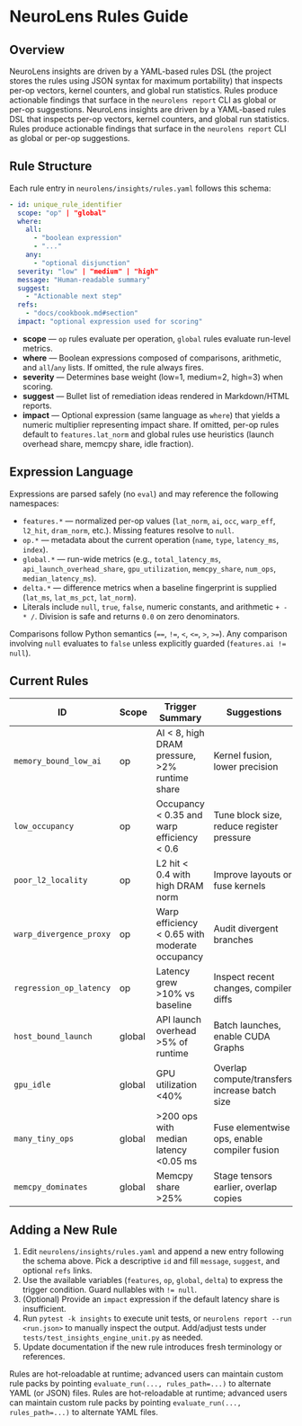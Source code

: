 # NeuroLens Rules Guide

## Overview

NeuroLens insights are driven by a YAML-based rules DSL (the project stores the rules using JSON syntax for maximum portability) that inspects per-op vectors, kernel counters, and global run statistics. Rules produce actionable findings that surface in the `neurolens report` CLI as global or per-op suggestions.
NeuroLens insights are driven by a YAML-based rules DSL that inspects per-op vectors, kernel counters, and global run statistics. Rules produce actionable findings that surface in the `neurolens report` CLI as global or per-op suggestions.

## Rule Structure

Each rule entry in `neurolens/insights/rules.yaml` follows this schema:

```yaml
- id: unique_rule_identifier
  scope: "op" | "global"
  where:
    all:
      - "boolean expression"
      - "..."
    any:
      - "optional disjunction"
  severity: "low" | "medium" | "high"
  message: "Human-readable summary"
  suggest:
    - "Actionable next step"
  refs:
    - "docs/cookbook.md#section"
  impact: "optional expression used for scoring"
```

* **scope** — `op` rules evaluate per operation, `global` rules evaluate run-level metrics.
* **where** — Boolean expressions composed of comparisons, arithmetic, and `all`/`any` lists. If omitted, the rule always fires.
* **severity** — Determines base weight (low=1, medium=2, high=3) when scoring.
* **suggest** — Bullet list of remediation ideas rendered in Markdown/HTML reports.
* **impact** — Optional expression (same language as `where`) that yields a numeric multiplier representing impact share. If omitted, per-op rules default to `features.lat_norm` and global rules use heuristics (launch overhead share, memcpy share, idle fraction).

## Expression Language

Expressions are parsed safely (no `eval`) and may reference the following namespaces:

* `features.*` — normalized per-op values (`lat_norm`, `ai`, `occ`, `warp_eff`, `l2_hit`, `dram_norm`, etc.). Missing features resolve to `null`.
* `op.*` — metadata about the current operation (`name`, `type`, `latency_ms`, `index`).
* `global.*` — run-wide metrics (e.g., `total_latency_ms`, `api_launch_overhead_share`, `gpu_utilization`, `memcpy_share`, `num_ops`, `median_latency_ms`).
* `delta.*` — difference metrics when a baseline fingerprint is supplied (`lat_ms`, `lat_ms_pct`, `lat_norm`).
* Literals include `null`, `true`, `false`, numeric constants, and arithmetic `+ - * /`. Division is safe and returns `0.0` on zero denominators.

Comparisons follow Python semantics (`==`, `!=`, `<`, `<=`, `>`, `>=`). Any comparison involving `null` evaluates to `false` unless explicitly guarded (`features.ai != null`).

## Current Rules

| ID | Scope | Trigger Summary | Suggestions |
| --- | --- | --- | --- |
| `memory_bound_low_ai` | op | AI < 8, high DRAM pressure, >2% runtime share | Kernel fusion, lower precision |
| `low_occupancy` | op | Occupancy < 0.35 and warp efficiency < 0.6 | Tune block size, reduce register pressure |
| `poor_l2_locality` | op | L2 hit < 0.4 with high DRAM norm | Improve layouts or fuse kernels |
| `warp_divergence_proxy` | op | Warp efficiency < 0.65 with moderate occupancy | Audit divergent branches |
| `regression_op_latency` | op | Latency grew >10% vs baseline | Inspect recent changes, compiler diffs |
| `host_bound_launch` | global | API launch overhead >5% of runtime | Batch launches, enable CUDA Graphs |
| `gpu_idle` | global | GPU utilization <40% | Overlap compute/transfers, increase batch size |
| `many_tiny_ops` | global | >200 ops with median latency <0.05 ms | Fuse elementwise ops, enable compiler fusion |
| `memcpy_dominates` | global | Memcpy share >25% | Stage tensors earlier, overlap copies |

## Adding a New Rule

1. Edit `neurolens/insights/rules.yaml` and append a new entry following the schema above. Pick a descriptive `id` and fill `message`, `suggest`, and optional `refs` links.
2. Use the available variables (`features`, `op`, `global`, `delta`) to express the trigger condition. Guard nullables with `!= null`.
3. (Optional) Provide an `impact` expression if the default latency share is insufficient.
4. Run `pytest -k insights` to execute unit tests, or `neurolens report --run <run.json>` to manually inspect the output. Add/adjust tests under `tests/test_insights_engine_unit.py` as needed.
5. Update documentation if the new rule introduces fresh terminology or references.

Rules are hot-reloadable at runtime; advanced users can maintain custom rule packs by pointing `evaluate_run(..., rules_path=...)` to alternate YAML (or JSON) files.
Rules are hot-reloadable at runtime; advanced users can maintain custom rule packs by pointing `evaluate_run(..., rules_path=...)` to alternate YAML files.
